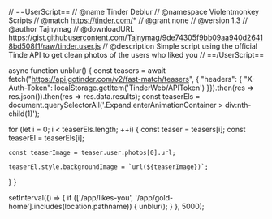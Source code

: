 
// ==UserScript==
// @name        Tinder Deblur
// @namespace   Violentmonkey Scripts
// @match       https://tinder.com/*
// @grant       none
// @version     1.3
// @author      Tajnymag
// @downloadURL https://gist.githubusercontent.com/Tajnymag/9de74305f9bb09aa940d26418bd508f1/raw/tinder.user.js
// @description Simple script using the official Tinde API to get clean photos of the users who liked you
// ==/UserScript==

async function unblur() {
  const teasers = await fetch("https://api.gotinder.com/v2/fast-match/teasers", { "headers": { "X-Auth-Token": localStorage.getItem('TinderWeb/APIToken') }}).then(res => res.json()).then(res => res.data.results);
  const teaserEls = document.querySelectorAll('.Expand.enterAnimationContainer > div:nth-child(1)');
  
  for (let i = 0; i < teaserEls.length; ++i) {
    const teaser = teasers[i];
    const teaserEl = teaserEls[i];
    
    const teaserImage = teaser.user.photos[0].url;
    
    teaserEl.style.backgroundImage = `url(${teaserImage})`;
  }
}

setInterval(() => {
    if (['/app/likes-you', '/app/gold-home'].includes(location.pathname)) {
      unblur();
    }
}, 5000);
